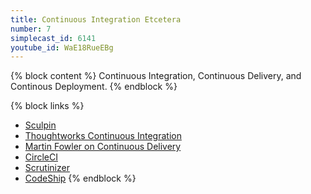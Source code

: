 ```yaml
---
title: Continuous Integration Etcetera
number: 7
simplecast_id: 6141
youtube_id: WaE18RueEBg
---
```

{% block content %}
Continuous Integration, Continuous Delivery, and Continous Deployment.
{% endblock %}

{% block links %}
- [Sculpin](http://sculpin.io/)
- [Thoughtworks Continuous Integration](http://www.thoughtworks.com/continuous-integration)
- [Martin Fowler on Continuous Delivery](http://martinfowler.com/bliki/ContinuousDelivery.html)
- [CircleCI](https://circleci.com/)
- [Scrutinizer](https://scrutinizer-ci.com/)
- [CodeShip](https://codeship.com/)
{% endblock %}
